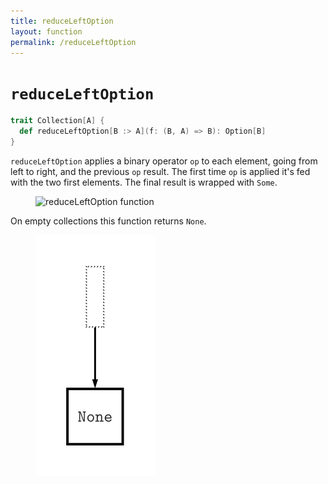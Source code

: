 ```yaml
---
title: reduceLeftOption
layout: function
permalink: /reduceLeftOption
---
```


# `reduceLeftOption`

~~~ scala
trait Collection[A] {
  def reduceLeftOption[B :> A](f: (B, A) => B): Option[B]
}
~~~

`reduceLeftOption` applies a binary operator `op` to each element, going from left to right, and the previous `op` result. The first time `op` is applied it's fed with the two first elements. The final result is wrapped with `Some`.

<figure class="diagram">
  <img src="images/reduceLeftOption.1.svg" alt="reduceLeftOption function">
  <!-- <figcaption class="diagram-desc"></figcaption> -->
</figure>

On empty collections this function returns `None`.

<figure class="diagram">
  <img src="images/reduceLeftOption.2.svg" alt="reduceLeftOption function">
  <!-- <figcaption class="diagram-desc"></figcaption> -->
</figure>
